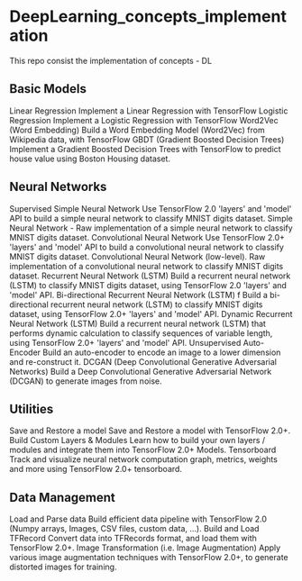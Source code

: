 # DeepLearning_concepts_implementation
This repo consist the implementation of concepts - DL

## Basic Models
Linear Regression Implement a Linear Regression with TensorFlow 
Logistic Regression Implement a Logistic Regression with TensorFlow
Word2Vec (Word Embedding) Build a Word Embedding Model (Word2Vec) from Wikipedia data, with TensorFlow
GBDT (Gradient Boosted Decision Trees)  Implement a Gradient Boosted Decision Trees with TensorFlow to predict house value using Boston Housing dataset.

## Neural Networks
Supervised
Simple Neural Network Use TensorFlow 2.0 'layers' and 'model' API to build a simple neural network to classify MNIST digits dataset.
Simple Neural Network - Raw implementation of a simple neural network to classify MNIST digits dataset.
Convolutional Neural Network Use TensorFlow 2.0+ 'layers' and 'model' API to build a convolutional neural network to classify MNIST digits dataset.
Convolutional Neural Network (low-level). Raw implementation of a convolutional neural network to classify MNIST digits dataset.
Recurrent Neural Network (LSTM)  Build a recurrent neural network (LSTM) to classify MNIST digits dataset, using TensorFlow 2.0 'layers' and 'model' API.
Bi-directional Recurrent Neural Network (LSTM) f Build a bi-directional recurrent neural network (LSTM) to classify MNIST digits dataset, using TensorFlow 2.0+ 'layers' and 'model' API.
Dynamic Recurrent Neural Network (LSTM) Build a recurrent neural network (LSTM) that performs dynamic calculation to classify sequences of variable length, using TensorFlow 2.0+ 'layers' and 'model' API.
Unsupervised
Auto-Encoder Build an auto-encoder to encode an image to a lower dimension and re-construct it.
DCGAN (Deep Convolutional Generative Adversarial Networks) Build a Deep Convolutional Generative Adversarial Network (DCGAN) to generate images from noise.
## Utilities
Save and Restore a model Save and Restore a model with TensorFlow 2.0+.
Build Custom Layers & Modules Learn how to build your own layers / modules and integrate them into TensorFlow 2.0+ Models.
Tensorboard Track and visualize neural network computation graph, metrics, weights and more using TensorFlow 2.0+ tensorboard.
## Data Management
Load and Parse data Build efficient data pipeline with TensorFlow 2.0 (Numpy arrays, Images, CSV files, custom data, ...).
Build and Load TFRecord Convert data into TFRecords format, and load them with TensorFlow 2.0+.
Image Transformation (i.e. Image Augmentation) Apply various image augmentation techniques with TensorFlow 2.0+, to generate distorted images for training.
